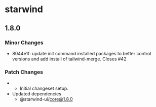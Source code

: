 # starwind

## 1.8.0

### Minor Changes

- 8044e1f: update init command installed packages to better control versions and add install of tailwind-merge. Closes #42

### Patch Changes

- - Initial changeset setup.
- Updated dependencies
  - @starwind-ui/core@1.8.0
